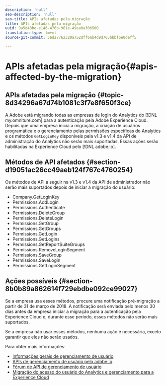 ```yaml
---
description: 'null'
seo-description: 'null'
seo-title: APIs afetadas pela migração
title: APIs afetadas pela migração
uuid: 9a5d43be-e146-476b-961e-49ea0a30b500
translation-type: tm+mt
source-git-commit: 56d27762320a752dff6ab4d9d763bbbf6e0deff5

---
```



# APIs afetadas pela migração{#apis-affected-by-the-migration}

## APIs afetadas pela migração {#topic-8d34296a67d74b1081c3f7e8f650f3ce}

A Adobe está migrando todas as empresas de login do Analytics do [!DNL my.omniture.com] para a autenticação pela Adobe Experience Cloud. Depois que uma empresa inicia a migração, a criação de usuários programática e o gerenciamento pelas permissões específicas do Analytics e os métodos `GetLoginKey` disponíveis pela v1.3 e v1.4 da API de administração do Analytics não serão mais suportadas. Essas ações serão habilitadas na Experience Cloud pelo [!DNL adobe.io].

## Métodos de API afetados {#section-d19051ac26cc49aeb124f767c4760254}

Os métodos de API a seguir na v1.3 e v1.4 da API de administrador não serão mais suportados depois de iniciar a migração do usuário:

* Company.GetLoginKey
* Permissions.AddLogin
* Permissions.Authenticate
* Permissions.DeleteGroup
* Permissions.DeleteLogin
* Permissions.GetGroup
* Permissions.GetGroups
* Permissions.GetLogin
* Permissions.GetLogins
* Permissions.GetReportSuiteGroups
* Permissions.RemoveLoginSegment
* Permissions.SaveGroup
* Permissions.SaveLogin
* Permissions.GetLoginSegment

## Ações possíveis {#section-8b0b89a862614f729ebdbe092ce99027}

Se a empresa usa esses métodos, procure uma notificação pré-migração a partir de 31 de março de 2018. A notificação será enviada pelo menos 30 dias antes da empresa iniciar a migração para a autenticação pela Experience Cloud e, durante esse período, esses métodos não serão mais suportados.

Se a empresa não usar esses métodos, nenhuma ação é necessária, exceto garantir que eles não serão usados.

Para obter mais informações:

* [Informações gerais de gerenciamento de usuário](https://helpx.adobe.com/enterprise/help/users.html)
* [APIs de gerenciamento de usuário pelo adobe.io](https://www.adobe.io/apis/cloudplatform/usermanagement/docs/gettingstarted.html)
* [Fórum de API de gerenciamento de usuário](https://forums.adobe.com/community/umapi/overview)
* [Migração do acesso do usuário do Analytics e gerenciamento para a Experience Cloud](https://marketing.adobe.com/resources/help/en_US/experience-cloud/admin-console/analytics-migration/)

